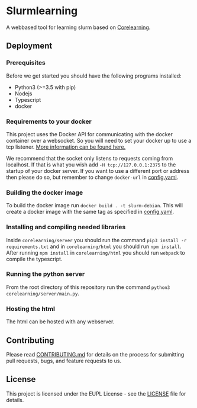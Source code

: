 # Slurmlearning

A webbased tool for learning slurm based on
[Corelearning](https://github.com/DeiC-HPC/corelearning).

## Deployment

### Prerequisites

Before we get started you should have the following programs installed:

- Python3 (>=3.5 with pip)
- Nodejs
- Typescript
- docker


### Requirements to your docker
This project uses the Docker API for communicating with the docker container
over a websocket. So you will need to set your docker up to use a tcp listener.
[More information can be found here.](https://docs.docker.com/engine/reference/commandline/dockerd/#daemon-socket-option)

We recommend that the socket only listens to requests coming from localhost.
If that is what you wish add `-H tcp://127.0.0.1:2375` to the startup of your
docker server. If you want to use a different port or address then please do
so, but remember to change `docker-url` in [config.yaml](config.yaml).

### Building the docker image

To build the docker image run `docker build . -t slurm-debian`. This will
create a docker image with the same tag as specified in
[config.yaml](config.yaml).

### Installing and compiling needed libraries

Inside `corelearning/server` you should run the command
`pip3 install -r requirements.txt` and in `corelearning/html` you should run
`npm install`. After running `npm install` in `corelearning/html` you should run
`webpack` to compile the typescript.

### Running the python server

From the root directory of this repository run the command
`python3 corelearning/server/main.py`.

### Hosting the html

The html can be hosted with any webserver.

## Contributing

Please read [CONTRIBUTING.md](CONTRIBUTING.md) for details on the process for
submitting pull requests, bugs, and feature requests to us.

## License

This project is licensed under the EUPL License - see the [LICENSE](LICENSE)
file for details.
